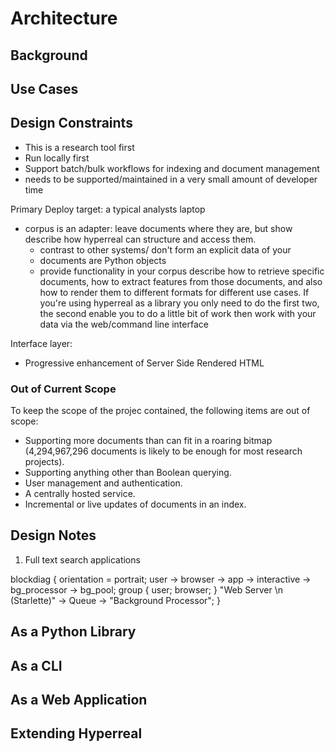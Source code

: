 # Architecture

## Background

## Use Cases

## Design Constraints

- This is a research tool first
- Run locally first
- Support batch/bulk workflows for indexing and document management
- needs to be supported/maintained in a very small amount of developer time

Primary Deploy target: a typical analysts laptop

- corpus is an adapter: leave documents where they are, but show describe how hyperreal can structure and access them.
	+ contrast to other systems/ don't form an explicit data of your
	+ documents are Python objects
	+ provide functionality in your corpus describe how to retrieve specific documents, how to extract features from those documents, and also how to render them to different formats for different use cases. If you're using hyperreal as a library you only need to do the first two, the second enable you to do a little bit of work then work with your data via the web/command line interface

Interface layer:

- Progressive enhancement of Server Side Rendered HTML

### Out of Current Scope

To keep the scope of the projec contained, the following items are out of scope:

- Supporting more documents than can fit in a roaring bitmap (4,294,967,296 documents is likely to be enough for most research projects).
- Supporting anything other than Boolean querying.
- User management and authentication.
- A centrally hosted service.
- Incremental or live updates of documents in an index.

## Design Notes

1. Full text search applications

blockdiag {
	orientation = portrait;
	user -> browser -> app -> interactive -> bg_processor -> bg_pool;
	group {
      user; 
      browser;
    }
	"Web Server \n (Starlette)" -> Queue -> "Background Processor";
}


## As a Python Library

## As a CLI

## As a Web Application

## Extending Hyperreal
